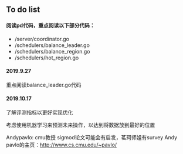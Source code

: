 ## To do list

#### 阅读pd代码，重点阅读以下部分代码：

+ /server/coordinator.go
+ /schedulers/balance_leader.go
+ /schedulers/balance_region.go
+ /schedulers/hot_region.go

#### 2019.9.27

重点阅读balance_leader.go代码

#### 2019.10.17

了解评测指标以更好实现优化

考虑使用机器学习来预测未来操作，以达到将数据放到最好的位置

Andypavlo: cmu教授 sigmod论文可能会有启发，茗珂师姐有survey
Andy pavlo的主页：http://www.cs.cmu.edu/~pavlo/

